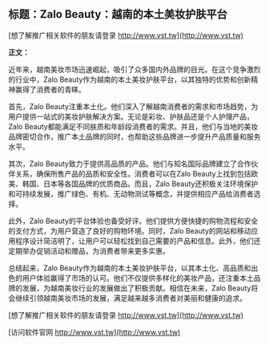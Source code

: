 ## **标题：Zalo Beauty：越南的本土美妆护肤平台**

[想了解推广相关软件的朋友请登录 http://www.vst.tw](http://www.vst.tw)

**正文：**

近年来，越南美妆市场迅速崛起，吸引了众多国内外品牌的目光。在这个竞争激烈的行业中，Zalo Beauty作为越南的本土美妆护肤平台，以其独特的优势和创新精神赢得了消费者的青睐。

首先，Zalo Beauty注重本土化。他们深入了解越南消费者的需求和市场趋势，为用户提供一站式的美妆护肤解决方案。无论是彩妆、护肤品还是个人护理产品，Zalo Beauty都能满足不同肤质和年龄段消费者的需求。并且，他们与当地的美妆品牌密切合作，推广本土品牌的同时，也帮助这些品牌进一步提升产品质量和服务水平。

其次，Zalo Beauty致力于提供高品质的产品。他们与知名国际品牌建立了合作伙伴关系，确保所售产品的品质和安全性。消费者可以在Zalo Beauty上找到包括欧美、韩国、日本等各国品牌的优质商品。而且，Zalo Beauty还积极关注环境保护和可持续发展，推广绿色、有机、无动物测试等概念，并提供相应产品给消费者选择。

此外，Zalo Beauty的平台体验也备受好评。他们提供方便快捷的购物流程和安全的支付方式，为用户营造了良好的购物环境。同时，Zalo Beauty的网站和移动应用程序设计简洁明了，让用户可以轻松找到自己需要的产品和信息。此外，他们还定期举办促销活动和赠品，为消费者带来更多实惠。

总结起来，Zalo Beauty作为越南的本土美妆护肤平台，以其本土化、高品质和出色的用户体验赢得了市场的认可。他们不仅提供多样化的美妆产品，还注重本土品牌的发展，为越南美妆行业的发展做出了积极贡献。相信在未来，Zalo Beauty将会继续引领越南美妆市场的发展，满足越来越多消费者对美丽和健康的追求。

[想了解推广相关软件的朋友请登录 http://www.vst.tw](http://www.vst.tw)


[访问软件官网 http://www.vst.tw](http://www.vst.tw)
